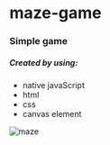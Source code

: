 # maze-game
### Simple game

##### Created by using:
- native javaScript
- html
- css
- canvas element


![maze](https://user-images.githubusercontent.com/82396187/186430970-89b4fe7d-59ba-41a8-93ae-ef1cf1be56a3.gif)

